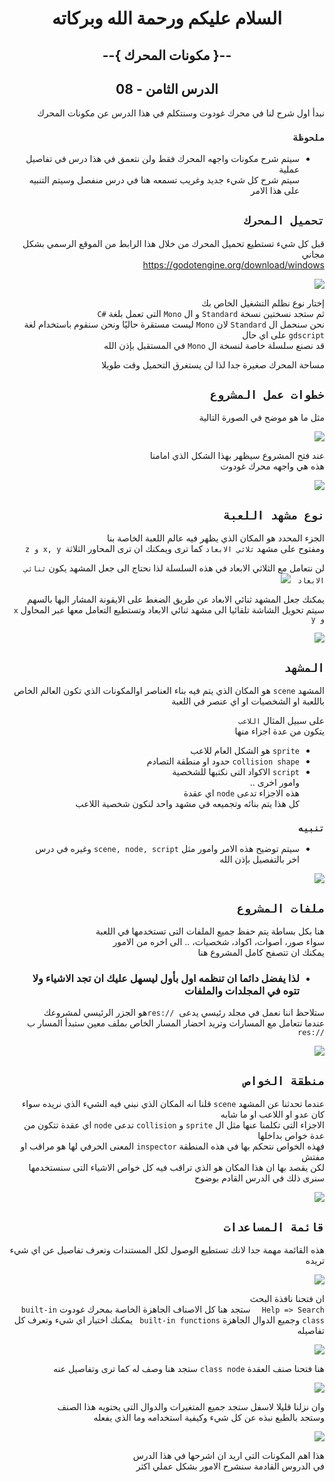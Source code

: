 <div dir = rtl>

<div align = "center">

# السلام عليكم ورحمة الله وبركاته
## --{ مكونات المحرك }--
## الدرس الثامن - 08

</div>

نبدأ اول شرح لنا في محرك غودوت وسنتكلم في هذا الدرس عن مكونات المحرك  

### `ملحوظة`
*  سيتم شرح مكونات واجهه المحرك فقط ولن نتعمق في هذا درس في تفاصيل عملية  
   سيتم شرح كل شيء جديد وغريب تسمعه هنا في درس منفصل وسيتم التنبيه على هذا الامر
## `تحميل المحرك`
قبل كل شيء تستطيع تحميل المحرك  من خلال هذا الرابط من الموقع الرسمي بشكل مجاني  
https://godotengine.org/download/windows


![](Image/0.png)

إختار نوع نظلم التشغيل الخاص بك  
ثم ستجد نسختين نسخة `Standard` و ال `Mono` التى تعمل بلغة <span dir = ltr> `C#` </span>   
نحن سنحمل ال `Standard` لان `Mono` ليست مستقرة حاليًا ونحن سنقوم باستخدام لغة `gdscript` على اي حال  
قد نصنع سلسلة خاصة لنسخة ال  `Mono` في المستقبل بإذن الله  

مساحة المحرك صغيرة جدا لذا لن يستغرق التحميل وقت طويلا   

## `خطوات عمل المشروع`
مثل ما هو موضح في الصورة التالية

![](Image/1.png)

عند فتح المشروع سيظهر بهذا الشكل الذي امامنا  
هذه هي واجهه محرك غودوت  

![](Image/2.png)

## `نوع مشهد اللعبة`
الجزء المحدد هو المكان الذي يظهر فيه عالم اللعبة الخاصة بنا  
ومفتوح على مشهد `ثلاثي الابعاد` كما ترى ويمكنك ان ترى المحاور الثلاثة` x, y و z`

لن نتعامل مع الثلاثي الابعاد في هذه السلسلة لذا نحتاج الى جعل المشهد يكون `ثنائي الابعاد
`
![](Image/3.png)

يمكنك جعل المشهد ثنائي الابعاد عن طريق الضغط على الايقونة المشار اليها بالسهم  
سيتم تحويل الشاشة تلقائيا الى مشهد ثنائي الابعاد وتستطيع التعامل معها عبر المحاول `x و y`  

![](Image/4.png)
## `المشهد`
المشهد `scene` هو المكان الذي يتم فيه بناء العناصر اوالمكونات الذي تكون العالم الخاص باللعبة او الشخصيات او اي عنصر في اللعبة  

على سبيل المثال `اللاعب`  
يتكون من عدة اجزاء منها  
* `sprite` هو الشكل العام للاعب
* `collision shape` حدود او منطقة التصادم
* `script` الاكواد التى نكتبها للشخصية  
وامور اخرى ..  
هذه الاجزاء تدعى `node` اي عقدة  
كل هذا يتم بنائه وتجميعه في مشهد واحد لنكون شخصية اللاعب

### `تنبيه`
*  سيتم توضيح هذه الامر وامور مثل `scene, node, script` وغيره في درس اخر بالتفصيل بإذن الله 

![](Image/5.png)

## `ملفات المشروع`
هنا بكل بساطة يتم حفظ جميع الملفات التى تستخدمها في اللعبة  
سواء صور، اصوات، اكواد، شخصيات، .. الى اخره من الامور  
يمكنك ان تتصفح كامل المشروع هنا   
- ### لذا يفضل دائما ان تنظمه اول بأول ليسهل عليك ان تجد الاشياء ولا تتوه في المجلدات والملفات

ستلاحظ اننا نعمل في مجلد رئيسي يدعى <span dir = ltr> `res://` </span> هو الجزر الرئيسي لمشروعك  
عندما نتعامل مع المسارات وتريد احضار المسار الخاص بملف معين ستبدأ المسار ب <span dir = ltr> `res://` </span>  

![](Image/6.png)

## `منطقة الخواص`
عندما تحدثنا عن المشهد `scene` قلنا انه المكان الذي نبني فيه الشيء الذي نريده سواء كان عدو او اللاعب او ما شابه  
الاجزاء التى تكلمنا عنها مثل ال  `sprite` و `collision` تدعى `node`  اي عقدة تتكون من عدة خواص بداخلها  
فهذه الخواص نتحكم بها في هذه المنطقة `inspector` المعنى الحرفي لها هو مراقب او مفتش   
لكن يقصد بها ان هذا المكان هو الذي تراقب فيه كل خواص الاشياء التى سنستخدمها  
سنرى ذلك في الدرس القادم بوضوح  

![](Image/7.png)
## `قائمة المساعدات`

هذه القائمة مهمة جدا لانك تستطيع الوصول لكل المستندات وتعرف تفاصيل عن اي شيء تريده

![](Image/8.png)

ان فتحنا نافذة البحث  
`Help => Search  `
ستجد هنا كل الاصناف الجاهزة الخاصة بمحرك غودوت `built-in class` وجميع الدوال الجاهزة `built-in functions ` 
يمكنك اختيار اي شيء وتعرف كل تفاصيله

![](Image/9.png)

هنا فتحنا صنف العقدة `class node` ستجد هنا وصف له كما ترى وتفاصيل عنه  

![](Image/10.png)

 وان نزلنا قليلا لاسفل ستجد جميع المتغيرات والدوال التى يحتويه هذا الصنف  
 وستجد  بالطبع نبذه عن كل شيء وكيفية استخدامه وما الذي يفعله

![](Image/11.png)

هذا اهم المكونات التى اريد ان اشرحها في هذا الدرس  
في الدروس القادمة سنشرح الامور بشكل عملي اكثر

</div>